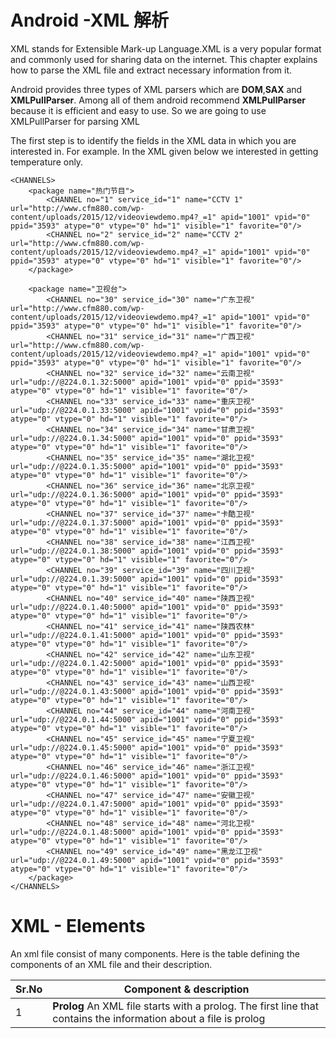 Android -XML 解析
=================
XML stands for Extensible Mark-up Language.XML is a very popular format and commonly used for sharing data on the internet. This chapter explains how to parse the XML file and extract necessary information from it.

Android provides three types of XML parsers which are **DOM**,**SAX** and **XMLPullParser**. Among all of them android recommend **XMLPullParser** because it is efficient and easy to use. So we are going to use XMLPullParser for parsing XML

The first step is to identify the fields in the XML data in which you are interested in. For example. In the XML given below we interested in getting temperature only.

```
<CHANNELS>
	<package name="热门节目">
		<CHANNEL no="1" service_id="1" name="CCTV 1" url="http://www.cfm880.com/wp-content/uploads/2015/12/videoviewdemo.mp4?_=1" apid="1001" vpid="0" ppid="3593" atype="0" vtype="0" hd="1" visible="1" favorite="0"/>
		<CHANNEL no="2" service_id="2" name="CCTV 2" url="http://www.cfm880.com/wp-content/uploads/2015/12/videoviewdemo.mp4?_=1" apid="1001" vpid="0" ppid="3593" atype="0" vtype="0" hd="1" visible="1" favorite="0"/>
	</package>
	
	<package name="卫视台">
		<CHANNEL no="30" service_id="30" name="广东卫视" url="http://www.cfm880.com/wp-content/uploads/2015/12/videoviewdemo.mp4?_=1" apid="1001" vpid="0" ppid="3593" atype="0" vtype="0" hd="1" visible="1" favorite="0"/>
		<CHANNEL no="31" service_id="31" name="广西卫视" url="http://www.cfm880.com/wp-content/uploads/2015/12/videoviewdemo.mp4?_=1" apid="1001" vpid="0" ppid="3593" atype="0" vtype="0" hd="1" visible="1" favorite="0"/>
		<CHANNEL no="32" service_id="32" name="云南卫视" url="udp://@224.0.1.32:5000" apid="1001" vpid="0" ppid="3593" atype="0" vtype="0" hd="1" visible="1" favorite="0"/>
		<CHANNEL no="33" service_id="33" name="重庆卫视" url="udp://@224.0.1.33:5000" apid="1001" vpid="0" ppid="3593" atype="0" vtype="0" hd="1" visible="1" favorite="0"/>
		<CHANNEL no="34" service_id="34" name="甘肃卫视" url="udp://@224.0.1.34:5000" apid="1001" vpid="0" ppid="3593" atype="0" vtype="0" hd="1" visible="1" favorite="0"/>
		<CHANNEL no="35" service_id="35" name="湖北卫视" url="udp://@224.0.1.35:5000" apid="1001" vpid="0" ppid="3593" atype="0" vtype="0" hd="1" visible="1" favorite="0"/>
		<CHANNEL no="36" service_id="36" name="北京卫视" url="udp://@224.0.1.36:5000" apid="1001" vpid="0" ppid="3593" atype="0" vtype="0" hd="1" visible="1" favorite="0"/>
		<CHANNEL no="37" service_id="37" name="卡酷卫视" url="udp://@224.0.1.37:5000" apid="1001" vpid="0" ppid="3593" atype="0" vtype="0" hd="1" visible="1" favorite="0"/>
		<CHANNEL no="38" service_id="38" name="江西卫视" url="udp://@224.0.1.38:5000" apid="1001" vpid="0" ppid="3593" atype="0" vtype="0" hd="1" visible="1" favorite="0"/>
		<CHANNEL no="39" service_id="39" name="四川卫视" url="udp://@224.0.1.39:5000" apid="1001" vpid="0" ppid="3593" atype="0" vtype="0" hd="1" visible="1" favorite="0"/>
		<CHANNEL no="40" service_id="40" name="陕西卫视" url="udp://@224.0.1.40:5000" apid="1001" vpid="0" ppid="3593" atype="0" vtype="0" hd="1" visible="1" favorite="0"/>
		<CHANNEL no="41" service_id="41" name="陕西农林" url="udp://@224.0.1.41:5000" apid="1001" vpid="0" ppid="3593" atype="0" vtype="0" hd="1" visible="1" favorite="0"/>
		<CHANNEL no="42" service_id="42" name="山东卫视" url="udp://@224.0.1.42:5000" apid="1001" vpid="0" ppid="3593" atype="0" vtype="0" hd="1" visible="1" favorite="0"/>
		<CHANNEL no="43" service_id="43" name="山西卫视" url="udp://@224.0.1.43:5000" apid="1001" vpid="0" ppid="3593" atype="0" vtype="0" hd="1" visible="1" favorite="0"/>
		<CHANNEL no="44" service_id="44" name="河南卫视" url="udp://@224.0.1.44:5000" apid="1001" vpid="0" ppid="3593" atype="0" vtype="0" hd="1" visible="1" favorite="0"/>
		<CHANNEL no="45" service_id="45" name="宁夏卫视" url="udp://@224.0.1.45:5000" apid="1001" vpid="0" ppid="3593" atype="0" vtype="0" hd="1" visible="1" favorite="0"/>
		<CHANNEL no="46" service_id="46" name="浙江卫视" url="udp://@224.0.1.46:5000" apid="1001" vpid="0" ppid="3593" atype="0" vtype="0" hd="1" visible="1" favorite="0"/>
		<CHANNEL no="47" service_id="47" name="安徽卫视" url="udp://@224.0.1.47:5000" apid="1001" vpid="0" ppid="3593" atype="0" vtype="0" hd="1" visible="1" favorite="0"/>
		<CHANNEL no="48" service_id="48" name="河北卫视" url="udp://@224.0.1.48:5000" apid="1001" vpid="0" ppid="3593" atype="0" vtype="0" hd="1" visible="1" favorite="0"/>
		<CHANNEL no="49" service_id="49" name="黑龙江卫视" url="udp://@224.0.1.49:5000" apid="1001" vpid="0" ppid="3593" atype="0" vtype="0" hd="1" visible="1" favorite="0"/>
	</package>
</CHANNELS>
```

# XML - Elements

An xml file consist of many components. Here is the table defining the components of an XML file and their description.


**Sr.No** | **Component & description** 
----------|------------------------------
1         | **Prolog**  An XML file starts with a prolog. The first line that contains the information about a file is prolog


